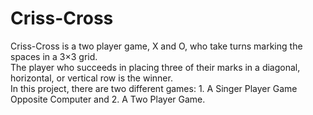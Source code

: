# Criss-Cross
Criss-Cross is a two player game, X and O, who take turns marking the spaces in a 3×3 grid. 
<br>The player who succeeds in placing three of their marks in a diagonal, horizontal, or vertical row is the winner. 
<br>In this project, there are two different games: 1. A Singer Player Game Opposite Computer and 2. A Two Player Game. 
